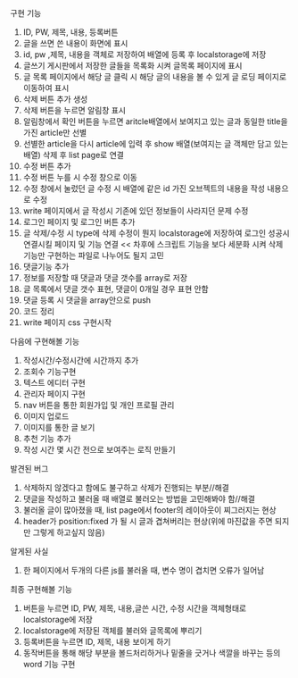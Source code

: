 구현 기능

1. ID, PW, 제목, 내용, 등록버튼
2. 글을 쓰면 쓴 내용이 화면에 표시
3. id, pw ,제목, 내용을 객체로 저장하여 배열에 등록 후 localstorage에 저장
4. 글쓰기 게시판에서 저장한 글들을 목록화 시켜 글목록 페이지에 표시
5. 글 목록 페이지에서 해당 글 클릭 시 해당 글의 내용을 볼 수 있게 글 로딩 페이지로 이동하여 표시
6. 삭제 버튼 추가 생성
7. 삭제 버튼을 누르면 알림창 표시
8. 알림창에서 확인 버튼을 누르면 aritcle배열에서 보여지고 있는 글과 동일한 title을 가진 article만 선별
9. 선별한 article을 다시 article에 입력 후 show 배열(보여지는 글 객체만 담고 있는 배열) 삭제 후 list page로 연결
10. 수정 버튼 추가
11. 수정 버튼 누를 시 수정 창으로 이동
12. 수정 창에서 눌렀던 글 수정 시 배열에 같은 id 가진 오브젝트의 내용을 작성 내용으로 수정
13. write 페이지에서 글 작성시 기존에 있던 정보들이 사라지던 문제 수정
14. 로그인 페이지 및 로그인 버튼 추가
15. 글 삭제/수정 시 type에 삭제 수정이 뭔지 localstorage에 저장하여 로그인 성공시 연결시킬 페이지 및 기능 연결 << 차후에 스크립트 기능을 보다 세분화 시켜 삭제 기능만 구현하는 파일로 나누어도 될지 고민
16. 댓글기능 추가
17. 정보를 저장할 때 댓글과 댓글 갯수를 array로 저장
18. 글 목록에서 댓글 갯수 표현, 댓글이 0개일 경우 표현 안함
19. 댓글 등록 시 댓글을 array안으로 push
20. 코드 정리
21. write 페이지 css 구현시작

다음에 구현해볼 기능

1. 작성시간/수정시간에 시간까지 추가
2. 조회수 기능구현
3. 텍스트 에디터 구현
4. 관리자 페이지 구현
5. nav 버튼을 통한 회원가입 및 개인 프로필 관리
6. 이미지 업로드
7. 이미지를 통한 글 보기
8. 추천 기능 추가
9. 작성 시간 몇 시간 전으로 보여주는 로직 만들기

발견된 버그

1. 삭제하지 않겠다고 함에도 불구하고 삭제가 진행되는 부분//해결
2. 댓글을 작성하고 불러올 때 배열로 불러오는 방법을 고민해봐야 함//해결
3. 불러올 글이 많아졌을 때, list page에서 footer의 레이아웃이 찌그러지는 현상
4. header가 position:fixed 가 될 시 글과 겹쳐버리는 현상(위에 마진값을 주면 되지만 그렇게 하고싶지 않음)

알게된 사실

1. 한 페이지에서 두개의 다른 js를 불러올 때, 변수 명이 겹치면 오류가 일어남

최종 구현해볼 기능

1. 버튼을 누르면 ID, PW, 제목, 내용,글쓴 시간, 수정 시간을 객체형태로 localstorage에 저장
2. localstorage에 저장된 객체를 불러와 글목록에 뿌리기
3. 등록버튼을 누르면 ID, 제목, 내용 보이게 하기
4. 동작버튼을 통해 해당 부분을 볼드처리하거나 밑줄을 긋거나 색깔을 바꾸는 등의 word 기능 구현
